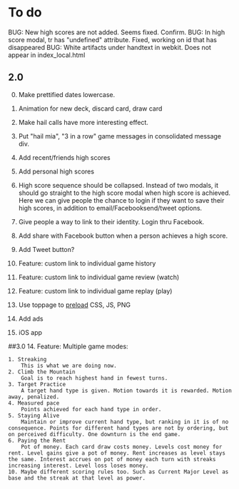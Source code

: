 # To do

BUG: New high scores are not added. Seems fixed. Confirm. 
BUG: In high score modal, tr has "undefined" attribute. Fixed, working on id that has disappeared
BUG: White artifacts under handtext in webkit. Does not appear in index_local.html

## 2.0
0. Make prettified dates lowercase.

1. Animation for new deck, discard card, draw card
2. Make hail calls have more interesting effect.
3. Put "hail mia", "3 in a row" game messages in consolidated message div.

9. Add recent/friends high scores
10. Add personal high scores

10. High score sequence should be collapsed. Instead of two modals, it should go straight to the high score modal when high score is achieved. Here we can give people the chance to login if they want to save their high scores, in addition to email/Facebooksend/tweet options.
11. Give people a way to link to their identity. Login thru Facebook.
5. Add share with Facebook button when a person achieves a high score.
4. Add Tweet button?

13. Feature: custom link to individual game history
14. Feature: custom link to individual game review (watch)
15. Feature: custom link to individual game replay (play)

5. Use toppage to [preload](http://stackoverflow.com/questions/1059793/pre-loading-external-files-css-javascript-for-other-pages) CSS, JS, PNG
5. Add ads

17. iOS app


##3.0
14. Feature: Multiple game modes:

	1. Streaking
		This is what we are doing now.
	2. Climb the Mountain
		Goal is to reach highest hand in fewest turns.
	3. Target Practice
		A target hand type is given. Motion towards it is rewarded. Motion away, penalized.
	4. Measured pace
		Points achieved for each hand type in order. 
	5. Staying Alive
		Maintain or improve current hand type, but ranking in it is of no consequence. Points for different hand types are not by ordering, but on perceived difficulty. One downturn is the end game.
	6. Paying the Rent	
		Pot of money. Each card draw costs money. Levels cost money for rent. Level gains give a pot of money. Rent increases as level stays the same. Interest accrues on pot of money each turn with streaks increasing interest. Level loss loses money.
	10. Maybe different scoring rules too. Such as Current Major Level as base and the streak at that level as power. 